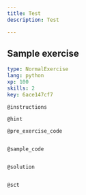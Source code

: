```yaml
---
title: Test
description: Test

---
```

## Sample exercise

```yaml
type: NormalExercise
lang: python
xp: 100
skills: 2
key: 6ace147cf7
```


`@instructions`

`@hint`

`@pre_exercise_code`
```{python}

```

`@sample_code`
```{python}

```

`@solution`
```{python}

```

`@sct`
```{python}

```
